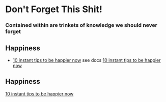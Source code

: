 Don't Forget This Shit!
========
### Contained within are trinkets of knowledge we should never forget

Happiness
--------

* [10 instant tips to be happier now]("happiness/10_instant_tips.md")
see docs [10 instant tips to be happier now]("happiness/10_instant_tips.md")

## Happiness
[10 instant tips to be happier now](happiness/10_instant_tips.md)
